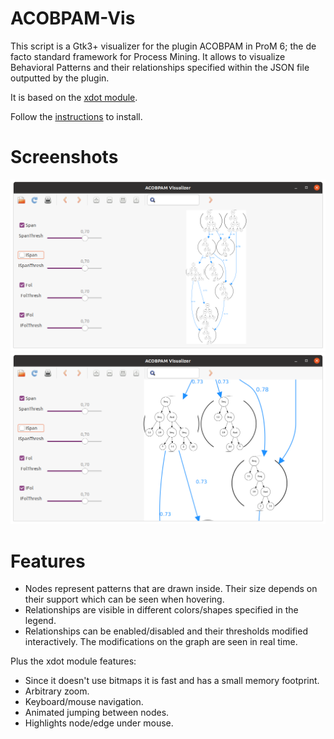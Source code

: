 # ACOBPAM-Vis

This script is a Gtk3+ visualizer for the plugin ACOBPAM in ProM 6; the de facto standard framework for Process Mining. It allows to visualize Behavioral Patterns and their relationships specified within the JSON file outputted by the plugin.

It is based on the [xdot module](https://github.com/jrfonseca/xdot.py).

Follow the [instructions](https://github.com/jrfonseca/xdot.py) to install.

# Screenshots

![unzoomed view](https://github.com/Alchimehd/ACOBPAM-Vis-/blob/main/s1.png)
![zoomed view](https://github.com/Alchimehd/ACOBPAM-Vis-/blob/main/s2.png)

# Features
- Nodes represent patterns that are drawn inside. Their size depends on their support which can be seen when hovering.
- Relationships are visible in different colors/shapes specified in the legend.
- Relationships can be enabled/disabled and their thresholds modified interactively. The modifications on the graph are seen in real time.

Plus the xdot module features:

- Since it doesn't use bitmaps it is fast and has a small memory footprint.
- Arbitrary zoom.
- Keyboard/mouse navigation.
- Animated jumping between nodes.
- Highlights node/edge under mouse.
